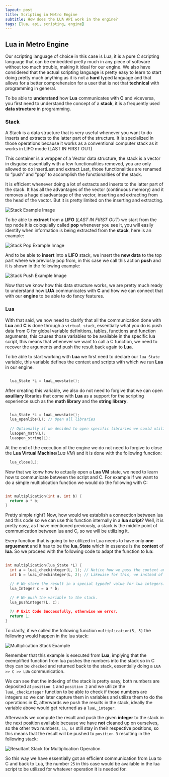```yaml
---
layout: post
title: Scripting in Metro Engine
subtitle: How does the LUA API work in the engine?
tags: [lua, api, scripting, engine]
---
```


## Lua in Metro Engine

  Our scripting language of choice in this case is Lua, it is a pure C scripting language that can be embedded pretty much in any piece of software without too much trouble, making it ideal for our engine. We also have considered that the actual scripting language is pretty easy to learn to start doing pretty much anything as it is not a **hard** typed language and that allows for a better comprehension for a user that is not that **technical** with programming in general.
  
  To be able to **understand** how **Lua** communicates with **C** and viceversa, you first need to understand the concept of a **stack**, it is a frequently used **data structure** in programming.
  
### Stack

  A Stack is a data structure that is very useful whenever you want to do inserts and extracts to the latter part of the structure. It is specialized in those operations because it works as a conventional computer stack as it works in LIFO mode (LAST IN FIRST OUT)

This container is a wrapper of a Vector data structure, the stack is a vector in disguise essentially with a few functionalities removed, you are only allowed to do insertLast and extract Last, those functionalities are renamed to “push” and “pop” to accomplish the functionalities of the stack. 

It is efficient whenever doing a lot of extracts and inserts to the latter part of the stack. It has all the advantages of the vector (continuous memory) and it removes a huge disadvantage of the vector, inserting and extracting from the head of the vector. But it is pretty limited on the inserting and extracting.

![Stack Example Image](https://i.imgur.com/IETs4na.png)

  To be able to **extract** from a **LIFO** (_LAST IN FIRST OUT_) we start from the top node it is coloquially called **pop** whenever you see it, you will easily identify when information is being extracted from the **stack**, here is an example: 

![Stack Pop Example Image](https://i.imgur.com/FcHqIY3.png)

  And to be able to **insert** into a **LIFO** stack, we insert the **new data** to the top part where we previosly pop from, in this case we call this action **push** and it is shown in the following example:
  
 ![Stack Push Example Image](https://i.imgur.com/gOoJVjP.png)
  
  Now that we know how this data structure works, we are pretty much ready to understand how **LUA** communicates with **C** and how we can connect that with our **engine** to be able to do fancy features.
  
### Lua 
  
  With that said, we now need to clarify that all the communication done with **Lua** and **C** is done through a `virtual stack`, essentially what you do is push data from C for global variable definitions, tables, functions and function arguments, this causes those variables to be available in the specific lua script, this means that whenever we want to call a C function, we need to recover the arguments and push the result back again to **Lua**.
  
  To be able to start working with **Lua** we first need to declare our `lua_State` variable, this variable defines the context and scripts with which we run **Lua** in our engine.
  
```cpp

  lua_State *L = luaL_newstate();

```
  After creating this variable, we also do not need to forgive that we can open **axuiliary** libraries that come with **Lua** as a support for the scripting experience such as the **math library** and the **string library**.
  
```cpp

  lua_State *L = luaL_newstate();
  lua_openlibs(L); // Open all libraries
  
  // Optionally if we decided to open specific libraries we could utilize this functions instead of lua_openlibs(L);
  luaopen_math(L);
  luaopen_string(L);

```

  At the end of the execution of the engine we do not need to forgive to close the **Lua Virtual Machine**(_Lua VM_) and it is done with the following function:
  
  ```cpp
    lua_close(L);
  ```

  Now that we konw how to actually open a **Lua VM** state, we need to learn how to communicate between the script and C. For example if we want to do a simple multiplication function we would do the following with C:
  
```cpp

int multiplication(int a, int b) {
  return a * b;
}

```
  Pretty simple right? Now, how would we establish a connection between lua and this code so we can use this function internally in a **lua script**? Well, it is pretty easy, as I have mentioned previously, a stack is the middle point of communication between lua and C, so we will be utilizing it.
  
  Every function that is going to be utilized in Lua needs to have only **one arguement** and it has to be the **lua_State** which in essence is the **context** of **lua**. So we proceed with the following code to adapt the function to lua:
  
```cpp
  
int multiplication(lua_State *L) {
  int a = luaL_checkinteger(L, 1); // Notice how we pass the context and as a second arguement we check the specific position in the stack, in this case position 1.
  int b = luaL_checkinteger(L, 2); // Likewise for this, we instead of checking the 1st, check the 2nd.

  // # We store the result in a special typedef value for lua integers:
  lua_Integer c = a * b; 
  
  // # We push the variable to the stack.
  lua_pushinteger(L, c);

  7/ # Exit Code Successfully, otherwise we error.
  return 1;
}


```
  
  To clarify, if we called the following function `multiplication(5, 5)` the following would happen in the lua stack:
  
![Multiplication Stack Example](https://i.imgur.com/6mL9y4k.png)

  Remember that this example is executed from **Lua**, implying that the exemplified function from lua pushes the numbers into the stack so in C they can be `checked` and returned back to the stack, essentially doing a `LUA >> C >> LUA` communication.
  
  We can see that the indexing of the stack is pretty easy, both numbers are deposited at `position 1` and `position 2` and we utilize the `luaL_checkinteger` function to be able to check if those numbers are integers so we can later capture them in variables and utilize them to do the operations in **C**, afterwards we push the results in the stack, ideally the variable above would get returned as a `luaL_integer`.
  
  Afterwards we compute the result and push the given **integer** to the stack in the next position available because we have **not** cleaned up on ourselves, so the other two numbers, `(a, b)` still stay in their respective positions, so this means that the result will be pushed to `position 3` resulting in the following stack:
  
  ![Resultant Stack for Multiplication Operation](https://i.imgur.com/FTG41ao.png)
  
  So this way we have essentially got an efficient communication from Lua to C and back to Lua, the number `25` in this case would be available in the lua script to be utilized for whatever operation it is needed for.
  
  

